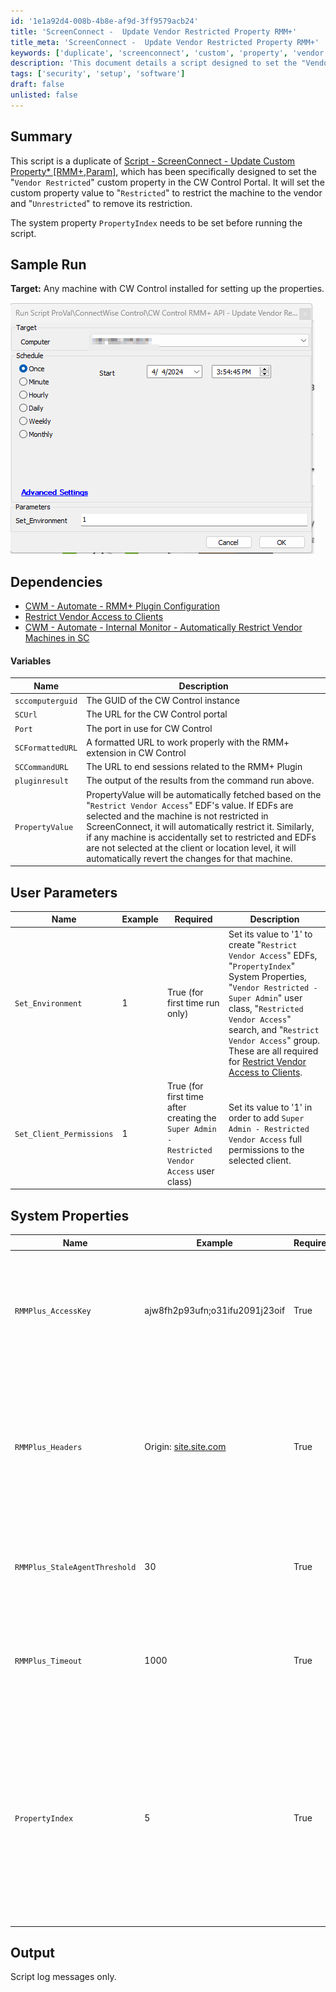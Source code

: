 ```yaml
---
id: '1e1a92d4-008b-4b8e-af9d-3ff9579acb24'
title: 'ScreenConnect -  Update Vendor Restricted Property RMM+'
title_meta: 'ScreenConnect -  Update Vendor Restricted Property RMM+'
keywords: ['duplicate', 'screenconnect', 'custom', 'property', 'vendor', 'restricted', 'access']
description: 'This document details a script designed to set the "Vendor Restricted" custom property in the CW Control Portal, allowing for the restriction of machine access based on vendor settings. It outlines the necessary system properties, user parameters, and dependencies required for successful execution.'
tags: ['security', 'setup', 'software']
draft: false
unlisted: false
---
```


## Summary

This script is a duplicate of [Script - ScreenConnect - Update Custom Property* [RMM+,Param]](https://proval.itglue.com/DOC-5078775), which has been specifically designed to set the "`Vendor Restricted`" custom property in the CW Control Portal. It will set the custom property value to "`Restricted`" to restrict the machine to the vendor and "`Unrestricted`" to remove its restriction.

The system property `PropertyIndex` needs to be set before running the script.

## Sample Run

**Target:** Any machine with CW Control installed for setting up the properties.

![Sample Run](../../../static/img/ScreenConnect----Update-Vendor-Restricted-Property-RMM+/image_1.png)

## Dependencies

- [CWM - Automate - RMM+ Plugin Configuration](<./CWM - Automate - RMM+ Plugin Configuration.md>)
- [Restrict Vendor Access to Clients](https://proval.itglue.com/DOC-5078775-8324532)
- [CWM - Automate - Internal Monitor - Automatically Restrict Vendor Machines in SC](<../monitors/Automatically Restrict Vendor Machines in SC.md>)

#### Variables

| Name                | Description                                                                                                                                                                                                                  |
|---------------------|------------------------------------------------------------------------------------------------------------------------------------------------------------------------------------------------------------------------------|
| `sccomputerguid`    | The GUID of the CW Control instance                                                                                                                                                                                        |
| `SCUrl`             | The URL for the CW Control portal                                                                                                                                                                                          |
| `Port`              | The port in use for CW Control                                                                                                                                                                                              |
| `SCFormattedURL`    | A formatted URL to work properly with the RMM+ extension in CW Control                                                                                                                                                     |
| `SCCommandURL`      | The URL to end sessions related to the RMM+ Plugin                                                                                                                                                                         |
| `pluginresult`      | The output of the results from the command run above.                                                                                                                                                                      |
| `PropertyValue`     | PropertyValue will be automatically fetched based on the "`Restrict Vendor Access`" EDF's value. If EDFs are selected and the machine is not restricted in ScreenConnect, it will automatically restrict it. Similarly, if any machine is accidentally set to restricted and EDFs are not selected at the client or location level, it will automatically revert the changes for that machine. |

## User Parameters

| Name                    | Example | Required                              | Description                                                                                                                                                                                                                  |
|-------------------------|---------|---------------------------------------|------------------------------------------------------------------------------------------------------------------------------------------------------------------------------------------------------------------------------|
| `Set_Environment`       | 1       | True (for first time run only)       | Set its value to '1' to create "`Restrict Vendor Access`" EDFs, "`PropertyIndex`" System Properties, "`Vendor Restricted - Super Admin`" user class, "`Restricted Vendor Access`" search, and "`Restrict Vendor Access`" group. These are all required for [Restrict Vendor Access to Clients](https://proval.itglue.com/DOC-5078775-8324532). |
| `Set_Client_Permissions` | 1       | True (for first time after creating the `Super Admin - Restricted Vendor Access` user class) | Set its value to '1' in order to add `Super Admin - Restricted Vendor Access` full permissions to the selected client.                                                                                                       |

## System Properties

| Name                           | Example                             | Required | Description                                                                                                                                                                                                                  |
|--------------------------------|-------------------------------------|----------|------------------------------------------------------------------------------------------------------------------------------------------------------------------------------------------------------------------------------|
| `RMMPlus_AccessKey`           | ajw8fh2p93ufn;o31ifu2091j23oif     | True     | This is the key set up in the CW Control RMM+ Plugin so Automate can reach out to gain access to the API.                                                                                                                |
| `RMMPlus_Headers`             | Origin: [site.site.com](http://site.site.com/) | True     | This is the URL (without http/https) for the CW Control server. This value needs to match the value in the RMM+ Plugin configuration in CW Control.                                                                        |
| `RMMPlus_StaleAgentThreshold`  | 30                                  | True     | The number of days to indicate what a "stale" agent is to the scripts. 30 is the default.                                                                                                                                 |
| `RMMPlus_Timeout`             | 1000                                | True     | The default timeout for commands run via RMM+ through Automate. 1000 is the default.                                                                                                                                     |
| `PropertyIndex`               | 5                                   | True     | This is the custom property in CW Control that you want to set. Properties 1-4 are used by the CWA/CWC plugin. It is suggested to start with Properties 5-8. This video can explain how to set them up in CWC. [Watch here](https://www.youtube.com/watch?v=KgtLfEkAdwM) |

## Output

Script log messages only.



